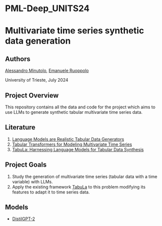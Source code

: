 # PML-Deep_UNITS24

# Multivariate time series synthetic data generation

## Authors
[Alessandro Minutolo](mailto:ALESSANDRO.MINUTOLO@studenti.units.it), [Emanuele Ruoppolo](mailto:EMANUELE.RUOPPOLO@studenti.units.it)

University of Trieste, July 2024

## Project Overview
This repository contains all the data and code for the project which aims to use LLMs to generate synthetic tabular multivariate time series data.

## Literature
1. [Language Models are Realistic Tabular Data Generators](https://arxiv.org/abs/2210.06280)
2. [Tabular Transformers for Modeling Multivariate Time Series](https://arxiv.org/abs/2302.06375)
3. [TabuLa: Harnessing Language Models for Tabular Data Synthesis](https://arxiv.org/abs/2310.12746)

## Project Goals
1. Study the generation of multivariate time series (tabular data with a time variable) with LLMs.
2. Apply the existing framework [TabuLa](https://arxiv.org/abs/2310.12746) to this problem modifying its features to adapt it to time series data.

## Models

- [DistilGPT-2]([https://huggingface.co/openai-community/gpt2?text=Once+upon+a+time%2C](https://huggingface.co/distilbert/distilgpt2))
